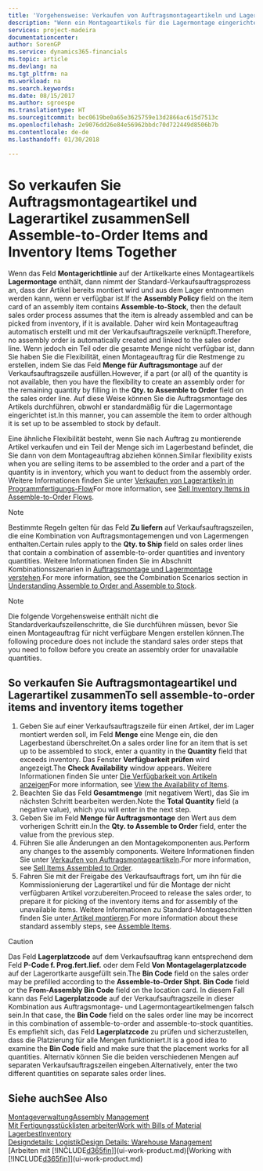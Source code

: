 ```yaml
---
title: 'Vorgehensweise: Verkaufen von Auftragsmontageartikeln und Lagerartikeln zusammen | Microsoft Docs'
description: "Wenn ein Montageartikels für die Lagermontage eingerichtet ist, dann nimmt der Standard-Verkaufsauftragsprozess an, dass der Artikel bereits montiert wird und aus dem Lager entnommen werden kann, wenn er verfügbar ist. Wenn jedoch ein Teil oder die gesamte Menge nicht verfügbar ist, dann Sie haben Sie die Flexibilität, einen Montageauftrag für die Restmenge dynamisch zu erstellen."
services: project-madeira
documentationcenter: 
author: SorenGP
ms.service: dynamics365-financials
ms.topic: article
ms.devlang: na
ms.tgt_pltfrm: na
ms.workload: na
ms.search.keywords: 
ms.date: 08/15/2017
ms.author: sgroespe
ms.translationtype: HT
ms.sourcegitcommit: bec0619be0a65e3625759e13d2866ac615d7513c
ms.openlocfilehash: 2e9076dd26e84e56962bbdc70d722449d8506b7b
ms.contentlocale: de-de
ms.lasthandoff: 01/30/2018

---
```

# <a name="sell-assemble-to-order-items-and-inventory-items-together"></a><span data-ttu-id="70deb-104">So verkaufen Sie Auftragsmontageartikel und Lagerartikel zusammen</span><span class="sxs-lookup"><span data-stu-id="70deb-104">Sell Assemble-to-Order Items and Inventory Items Together</span></span>
<span data-ttu-id="70deb-105">Wenn das Feld **Montagerichtlinie** auf der Artikelkarte eines Montageartikels **Lagermontage** enthält, dann nimmt der Standard-Verkaufsauftragsprozess an, dass der Artikel bereits montiert wird und aus dem Lager entnommen werden kann, wenn er verfügbar ist.</span><span class="sxs-lookup"><span data-stu-id="70deb-105">If the **Assembly Policy** field on the item card of an assembly item contains **Assemble-to-Stock**, then the default sales order process assumes that the item is already assembled and can be picked from inventory, if it is available.</span></span> <span data-ttu-id="70deb-106">Daher wird kein Montageauftrag automatisch erstellt und mit der Verkaufsauftragszeile verknüpft.</span><span class="sxs-lookup"><span data-stu-id="70deb-106">Therefore, no assembly order is automatically created and linked to the sales order line.</span></span> <span data-ttu-id="70deb-107">Wenn jedoch ein Teil oder die gesamte Menge nicht verfügbar ist, dann Sie haben Sie die Flexibilität, einen Montageauftrag für die Restmenge zu erstellen, indem Sie das Feld **Menge für Auftragsmontage** auf der Verkaufsauftragszeile ausfüllen.</span><span class="sxs-lookup"><span data-stu-id="70deb-107">However, if a part (or all) of the quantity is not available, then you have the flexibility to create an assembly order for the remaining quantity by filling in the **Qty. to Assemble to Order** field on the sales order line.</span></span> <span data-ttu-id="70deb-108">Auf diese Weise können Sie die Auftragsmontage des Artikels durchführen, obwohl er standardmäßig für die Lagermontage eingerichtet ist.</span><span class="sxs-lookup"><span data-stu-id="70deb-108">In this manner, you can assemble the item to order although it is set up to be assembled to stock by default.</span></span>  

<span data-ttu-id="70deb-109">Eine ähnliche Flexibilität besteht, wenn Sie nach Auftrag zu montierende Artikel verkaufen und ein Teil der Menge sich im Lagerbestand befindet, die Sie dann von dem Montageauftrag abziehen können.</span><span class="sxs-lookup"><span data-stu-id="70deb-109">Similar flexibility exists when you are selling items to be assembled to the order and a part of the quantity is in inventory, which you want to deduct from the assembly order.</span></span> <span data-ttu-id="70deb-110">Weitere Informationen finden Sie unter [Verkaufen von Lagerartikeln in Programmfertigungs-Flow](assembly-how-to-sell-inventory-items-in-assemble-to-order-flows.md)</span><span class="sxs-lookup"><span data-stu-id="70deb-110">For more information, see [Sell Inventory Items in Assemble-to-Order Flows](assembly-how-to-sell-inventory-items-in-assemble-to-order-flows.md).</span></span>  

> [!NOTE]  
>  <span data-ttu-id="70deb-111">Bestimmte Regeln gelten für das Feld **Zu liefern** auf Verkaufsauftragszeilen, die eine Kombination von Auftragsmontagemengen und von Lagermengen enthalten.</span><span class="sxs-lookup"><span data-stu-id="70deb-111">Certain rules apply to the **Qty. to Ship** field on sales order lines that contain a combination of assemble-to-order quantities and inventory quantities.</span></span> <span data-ttu-id="70deb-112">Weitere Informationen finden Sie im Abschnitt Kombinationsszenarien in [Auftragsmontage und Lagermontage verstehen](assembly-assemble-to-order-or-assemble-to-stock.md).</span><span class="sxs-lookup"><span data-stu-id="70deb-112">For more information, see the Combination Scenarios section in [Understanding Assemble to Order and Assemble to Stock](assembly-assemble-to-order-or-assemble-to-stock.md).</span></span>  

> [!NOTE]  
>  <span data-ttu-id="70deb-113">Die folgende Vorgehensweise enthält nicht die Standardverkaufszeilenschritte, die Sie durchführen müssen, bevor Sie einen Montageauftrag für nicht verfügbare Mengen erstellen können.</span><span class="sxs-lookup"><span data-stu-id="70deb-113">The following procedure does not include the standard sales order steps that you need to follow before you create an assembly order for unavailable quantities.</span></span>

## <a name="to-sell-assemble-to-order-items-and-inventory-items-together"></a><span data-ttu-id="70deb-114">So verkaufen Sie Auftragsmontageartikel und Lagerartikel zusammen</span><span class="sxs-lookup"><span data-stu-id="70deb-114">To sell assemble-to-order items and inventory items together</span></span>  
1.  <span data-ttu-id="70deb-115">Geben Sie auf einer Verkaufsauftragszeile für einen Artikel, der im Lager montiert werden soll, im Feld **Menge** eine Menge ein, die den Lagerbestand überschreitet.</span><span class="sxs-lookup"><span data-stu-id="70deb-115">On a sales order line for an item that is set up to be assembled to stock, enter a quantity in the **Quantity** field that exceeds inventory.</span></span> <span data-ttu-id="70deb-116">Das Fenster **Verfügbarkeit prüfen** wird angezeigt.</span><span class="sxs-lookup"><span data-stu-id="70deb-116">The **Check Availability** window appears.</span></span> <span data-ttu-id="70deb-117">Weitere Informationen finden Sie unter [Die Verfügbarkeit von Artikeln anzeigen](inventory-how-availability-overview.md)</span><span class="sxs-lookup"><span data-stu-id="70deb-117">For more information, see [View the Availability of Items](inventory-how-availability-overview.md).</span></span> 
2.  <span data-ttu-id="70deb-118">Beachten Sie das Feld **Gesamtmenge** (mit negativem Wert), das Sie im nächsten Schritt bearbeiten werden.</span><span class="sxs-lookup"><span data-stu-id="70deb-118">Note the **Total Quantity** field (a negative value), which you will enter in the next step.</span></span>  
3.  <span data-ttu-id="70deb-119">Geben Sie im Feld **Menge für Auftragsmontage** den Wert aus dem vorherigen Schritt ein.</span><span class="sxs-lookup"><span data-stu-id="70deb-119">In the **Qty. to Assemble to Order** field, enter the value from the previous step.</span></span>  
4.  <span data-ttu-id="70deb-120">Führen Sie alle Änderungen an den Montagekomponenten aus.</span><span class="sxs-lookup"><span data-stu-id="70deb-120">Perform any changes to the assembly components.</span></span> <span data-ttu-id="70deb-121">Weitere Informationen finden Sie unter [Verkaufen von Auftragsmontageartikeln](assembly-how-to-sell-items-assembled-to-order.md).</span><span class="sxs-lookup"><span data-stu-id="70deb-121">For more information, see [Sell Items Assembled to Order](assembly-how-to-sell-items-assembled-to-order.md).</span></span>  
5.  <span data-ttu-id="70deb-122">Fahren Sie mit der Freigabe des Verkaufsauftrags fort, um ihn für die Kommissionierung der Lagerartikel und für die Montage der nicht verfügbaren Artikel vorzubereiten.</span><span class="sxs-lookup"><span data-stu-id="70deb-122">Proceed to release the sales order, to prepare it for picking of the inventory items and for assembly of the unavailable items.</span></span> <span data-ttu-id="70deb-123">Weitere Informationen zu Standard-Montageschritten finden Sie unter[ Artikel montieren](assembly-how-to-assemble-items.md).</span><span class="sxs-lookup"><span data-stu-id="70deb-123">For more information about these standard assembly steps, see [Assemble Items](assembly-how-to-assemble-items.md).</span></span>  

> [!CAUTION]  
>  <span data-ttu-id="70deb-124">Das Feld **Lagerplatzcode** auf dem Verkaufsauftrag kann entsprechend dem Feld **P-Code f. Prog.fert.lief.** oder dem Feld **Von Montagelagerplatzcode** auf der Lagerortkarte ausgefüllt sein.</span><span class="sxs-lookup"><span data-stu-id="70deb-124">The **Bin Code** field on the sales order may be prefilled according to the **Assemble-to-Order Shpt. Bin Code** field or the **From-Assembly Bin Code** field on the location card.</span></span> <span data-ttu-id="70deb-125">In diesem Fall kann das Feld **Lagerplatzcode** auf der Verkaufsauftragszeile in dieser Kombination aus Auftragsmontage- und Lagermontageartikelmengen falsch sein.</span><span class="sxs-lookup"><span data-stu-id="70deb-125">In that case, the **Bin Code** field on the sales order line may be incorrect in this combination of assemble-to-order and assemble-to-stock quantities.</span></span> <span data-ttu-id="70deb-126">Es empfiehlt sich, das Feld **Lagerplatzcode** zu prüfen und sicherzustellen, dass die Platzierung für alle Mengen funktioniert.</span><span class="sxs-lookup"><span data-stu-id="70deb-126">It is a good idea to examine the **Bin Code** field and make sure that the placement works for all quantities.</span></span> <span data-ttu-id="70deb-127">Alternativ können Sie die beiden verschiedenen Mengen auf separaten Verkaufsauftragszeilen eingeben.</span><span class="sxs-lookup"><span data-stu-id="70deb-127">Alternatively, enter the two different quantities on separate sales order lines.</span></span>  

## <a name="see-also"></a><span data-ttu-id="70deb-128">Siehe auch</span><span class="sxs-lookup"><span data-stu-id="70deb-128">See Also</span></span>  
[<span data-ttu-id="70deb-129">Montageverwaltung</span><span class="sxs-lookup"><span data-stu-id="70deb-129">Assembly Management</span></span>](assembly-assemble-items.md)  
[<span data-ttu-id="70deb-130">Mit Fertigungsstücklisten arbeiten</span><span class="sxs-lookup"><span data-stu-id="70deb-130">Work with Bills of Material</span></span>](inventory-how-work-BOMs.md)  
[<span data-ttu-id="70deb-131">Lagerbest</span><span class="sxs-lookup"><span data-stu-id="70deb-131">Inventory</span></span>](inventory-manage-inventory.md)  
[<span data-ttu-id="70deb-132">Designdetails: Logistik</span><span class="sxs-lookup"><span data-stu-id="70deb-132">Design Details: Warehouse Management</span></span>](design-details-warehouse-management.md)  
<span data-ttu-id="70deb-133">[Arbeiten mit [!INCLUDE[d365fin](includes/d365fin_md.md)]](ui-work-product.md)</span><span class="sxs-lookup"><span data-stu-id="70deb-133">[Working with [!INCLUDE[d365fin](includes/d365fin_md.md)]](ui-work-product.md)</span></span>

